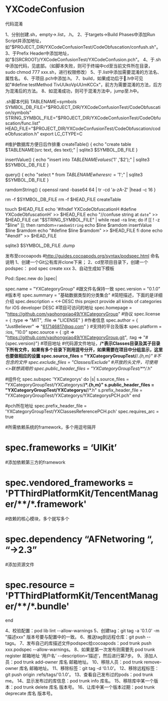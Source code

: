 # YXCodeConfusion
代码混淆

1、分别创建.sh，empty->.list，.h。
2、于targets->Build Phases中添加Run Script并添加地址，如"$PROJECT_DIR/YXCodeConfusionTest/CodeObfuscation/confush.sh"。
3、于Prefix Header中添加地址，如"$(SRCROOT)/YXCodeConfusionTest/YXCodeConfusion.pch"。
4、于.sh中添加代码，见底部。（如脚本失败，则可于终端中cd至当前文件所在目录，sudo chmod 777 xxx.sh，进行权限修改）
5、于.list中添加需要混淆的方法名、属性名。
6、于项目.pch中添加.h。
7、build，如果成功后于.h中可见如"#define testMethod TivUUkoVpUUmKCCx"，前方为需要混淆的方法，后方为混淆后的方法。
8、如混淆成功，则可于混淆方法中，jump至.h中。

.sh脚本代码
TABLENAME=symbols
SYMBOL_DB_FILE="$PROJECT_DIR/YXCodeConfusionTest/CodeObfuscation/symbols"
STRING_SYMBOL_FILE="$PROJECT_DIR/YXCodeConfusionTest/CodeObfuscation/func.list"
HEAD_FILE="$PROJECT_DIR/YXCodeConfusionTest/CodeObfuscation/codeObfuscation.h"
export LC_CTYPE=C
 
#维护数据库方便日后作排重
createTable() {
  echo "create table $TABLENAME(src text, des text);" | sqlite3 $SYMBOL_DB_FILE
}
 
insertValue() {
  echo "insert into $TABLENAME values('$1' ,'$2');" | sqlite3 $SYMBOL_DB_FILE
}
 
query() {
  echo "select * from $TABLENAME where src='$1';" | sqlite3 $SYMBOL_DB_FILE
}
 
ramdomString() {
  openssl rand -base64 64 | tr -cd 'a-zA-Z' |head -c 16
}
 
rm -f $SYMBOL_DB_FILE
rm -f $HEAD_FILE
createTable
 
touch $HEAD_FILE
echo '#ifndef YXCodeObfuscationH
#define YXCodeObfuscationH' >> $HEAD_FILE
echo "//confuse string at `date`" >> $HEAD_FILE
cat "$STRING_SYMBOL_FILE" | while read -ra line; do
if [[ ! -z "$line" ]]; then
ramdom=`ramdomString`
echo $line $ramdom
insertValue $line $ramdom
echo "#define $line $ramdom" >> $HEAD_FILE
fi
done
echo "#endif" >> $HEAD_FILE
 
sqlite3 $SYMBOL_DB_FILE .dump


发布至cocoapods
#http://guides.cocoapods.org/syntax/podspec.html 命名说明
1、创建一个Git公有库并clone下来；
2、cd至项目目录下，创建一个podspec： pod spec create xxx
3、自动生成如下模板

Pod::Spec.new do |spec|

  spec.name                = "YXCategoryGroup" #跟文件名保持一致
  spec.version             = "0.1.0" #版本号
  spec.summary             = "基础数据类型的分类集合" #简短描述，下面的是详细介绍
  spec.description         = <<-DESC
                             this project provide all kinds of categories for iOS developer 
                          DESC
#项目可访问的地址
  spec.homepage            = "https://github.com/yaohongxiao49/YXCategoryGroup" 
#协议
  spec.license             = { :type => "MIT", :file => "LICENSE" } 
#作者信息
  spec.author              = { "JustBeliever" => "617146817@qq.com" } 
#支持的平台及版本
  spec.platform            = :ios, "10.0" 
  spec.source              = { :git => "https://github.com/yaohongxiao49/YXCategoryGroup.git", :tag => "#{spec.version}"} #项目地址
#代码源文件地址，**/*表示Classes目录及其子目录下所有文件，如果有多个目录下则用逗号分开，如果需要在项目中分组显示，这里也要做相应的设置
  spec.source_files        = "YXCategoryGroupTest/**/*.{h,m}"
#不包含的文件
  spec.exclude_files       = "Classes/Exclude" 
#开放的头文件，可使用<>联想调用的
  spec.public_header_files = "YXCategoryGroupTest/**/*.h" 

#组件化
  spec.subspec 'YXCategorys' do |s| 
    s.source_files         = "YXCategoryGroupTest/YXCategorys/**/*.{h,m}"
    s.public_header_files  = "YXCategoryGroupTest/YXCategorys/**/*.h"
    s.prefix_header_file   = "YXCategoryGroupTest/YXCategorys/YXCategorysPCH.pch"
  end

#pch所在地址
  spec.prefix_header_file  = 'YXCategoryGroupTest/YXClassesReferencePCH.pch' 
  spec.requires_arc        = true

#所需依赖系统的framework，多个用逗号隔开
#  spec.frameworks         =  ‘UIKit’
#添加依赖第三方的framework
#  spec.vendored_frameworks = 'PTThirdPlatformKit/TencentManager/**/*.framework' 
#依赖的核心模块，多个就写多个
#  spec.dependency “AFNetworing “, “->2.3” 
#添加资源文件
#  spec.resource = 'PTThirdPlatformKit/TencentManager/**/*.bundle' 

end

4、校验配置：pod lib lint --allow-warnings
5、创建tag：git tag -a '0.1.0' -m "描述xxx" 版本号要与配置中的一致。
6、推送tag到远程仓库：git push --tags。
7、发布自己的库描述文件podspec给cocoapods：pod trunk push xxx.podspec --allow-warnings。
8、如果是第一次发布则需要先 pod trunk register 邮箱地址 ‘用户名’ --description=‘描述’，然后进行第7步。
9、添加人员：pod trunk add-owner 库名 邮箱地址。
10、移除人员：pod trunk remove-owner 库名 邮箱地址。
11、移除标签：git tag -d ‘0.1.0’。
12、移除远程标签：git push origin :refs/tags/'0.1.0'。
13、查看自己发布过的pods：pod trunk me。
14、显示发布过的库信息：pod trunk info 库名。
15、移除库中某一个版本：pod trunk delete 库名 版本号。
16、让库中某一个版本过期：pod trunk deprecate 库名 版本号。
